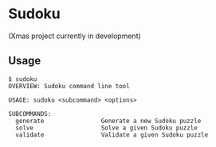 # Sudoku

(Xmas project currently in development)


## Usage

```
$ sudoku
OVERVIEW: Sudoku command line tool

USAGE: sudoku <subcommand> <options>

SUBCOMMANDS:
  generate                Generate a new Sudoku puzzle
  solve                   Solve a given Sudoku puzzle
  validate                Validate a given Sudoku puzzle
```
